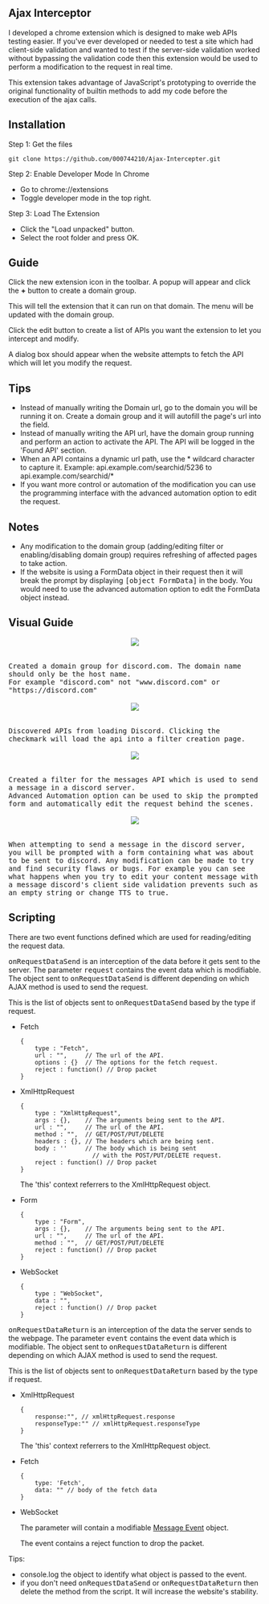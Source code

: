 ## Ajax Interceptor
I developed a chrome extension which is designed to make web APIs testing easier. If you've ever developed or needed to test a site which had client-side validation and wanted to test if the server-side validation worked without bypassing the validation code then this extension would be used to perform a modification to the request in real time.

This extension takes advantage of JavaScript's prototyping to override the original functionality of builtin methods to add my code before the execution of the ajax calls.

 Installation
--
Step 1: Get the files

	git clone https://github.com/000744210/Ajax-Intercepter.git
	


Step 2: Enable Developer Mode In Chrome
- Go to chrome://extensions
- Toggle developer mode in the top right.

Step 3: Load The Extension
- Click the "Load unpacked" button.
- Select the root folder and press OK.

  

Guide
--
Click the new extension icon in the toolbar. A popup will appear and click the **+** button to create a domain group.

This will tell the extension that it can run on that domain. The menu will be updated with the domain group.

Click the edit button to create a list of APIs you want the extension to let you intercept and modify.

A dialog box should appear when the website attempts to fetch the API which will let you modify the request.

Tips
--
- Instead of manually writing the Domain url, go to the domain you will be running it on. Create a domain group and it will autofill the page's url into the field.
- Instead of manually writing the API url, have the domain group running and perform an action to activate the API. The API will be logged in the 'Found API' section.
- When an API contains a dynamic url path, use the * wildcard character to capture it. Example: 
api.example.com/searchid/5236 to api.example.com/searchid/*
- If you want more control or automation of the modification you can use the programming interface with the advanced automation option to edit the request.

Notes
--
- Any modification to the domain group (adding/editing filter or enabling/disabling domain group) requires refreshing of affected pages to take action.
- If the website is using a FormData object in their request then it will break the prompt by displaying <kbd>[object FormData]</kbd> in the body. You would need to use the advanced automation option to edit the FormData object instead. 

Visual Guide
--
<kbd>
	<div align="center">
		<kbd>
			<img src="https://i.imgur.com/krCAf2Q.png">
		</kbd>
	</div>
	<br><br>
	Created a domain group for discord.com. The domain name should only be the host name. <br>For example "discord.com" not "www.discord.com" or "https://discord.com"
</kbd>
<br><br>
<kbd>
	<div align="center">
		<kbd>
			<img src="https://i.imgur.com/Oq7aL6L.png">
		</kbd>
	</div>
	<br><br>
	Discovered APIs from loading Discord. Clicking the checkmark will load the api into a filter creation page.
</kbd>
<br><br>
<kbd>
	<div align="center">
		<kbd>
			<img src="https://i.imgur.com/U8STeQF.png">
		</kbd>
	</div>
	<br><br>
	Created a filter for the messages API which is used to send a message in a discord server.<br>Advanced Automation option can be used to skip the prompted form and automatically edit the request behind the scenes.
</kbd>
<br><br>
<kbd>
	<div align="center">
		<kbd>
			<img src="https://i.imgur.com/6ch201C.png">
		</kbd>
	</div>
	<br><br>
	When attempting to send a message in the discord server, you will be prompted with a form containing what was about to be sent to discord. Any modification can be made to try and find security flaws or bugs. For example you can see what happens when you try to edit your content message with a message discord's client side validation prevents such as an empty string or change TTS to true.
</kbd>

## Scripting
There are two event functions defined which are used for reading/editing the request data. 

<kbd>onRequestDataSend</kbd> is an interception of the data before it gets sent to the server. The parameter <kbd>request</kbd> contains the event data which is modifiable. The object sent to <kbd>onRequestDataSend</kbd> is different depending on which AJAX method is used to send the request.

This is the list of objects sent to <kbd>onRequestDataSend</kbd> based by the type if request.

- Fetch 

      {
          type : "Fetch",    
          url : "",     // The url of the API.
          options : {}  // The options for the fetch request.
          reject : function() // Drop packet
      }

- XmlHttpRequest

      {
          type : "XmlHttpRequest",  
          args : {},    // The arguments being sent to the API.
          url : "",     // The url of the API.
          method : "",  // GET/POST/PUT/DELETE
          headers : {}, // The headers which are being sent.
          body : ''     // The body which is being sent 
 				          // with the POST/PUT/DELETE request.
          reject : function() // Drop packet
      }
	  
	The 'this' context referrers to the XmlHttpRequest object.
	  
 - Form
    
       {
           type : "Form",
           args : {},    // The arguments being sent to the API.
           url : "",     // The url of the API.
           method : "",  // GET/POST/PUT/DELETE
           reject : function() // Drop packet
       }

- WebSocket

      {
          type : "WebSocket",    
          data : "",
          reject : function() // Drop packet
      }


<kbd>onRequestDataReturn</kbd> is an interception of the data the server sends to the webpage. The parameter <kbd>event</kbd> contains the event data which is modifiable. The object sent to <kbd>onRequestDataReturn</kbd> is different depending on which AJAX method is used to send the request.

This is the list of objects sent to <kbd>onRequestDataReturn</kbd> based by the type if request.

- XmlHttpRequest

      {
          response:"", // xmlHttpRequest.response
          responseType:"" // xmlHttpRequest.responseType
      }
	  
	The 'this' context referrers to the XmlHttpRequest object.
	  
- Fetch
              
      {
	      type: 'Fetch',
          data: "" // body of the fetch data
      }
 - WebSocket
 
     The parameter will contain a modifiable [Message Event](https://developer.mozilla.org/en-US/docs/Web/API/MessageEvent) object.
     
	 The event contains a reject function to drop the packet.


Tips:
- console.log the object to identify what object is passed to the event.
- if you don't need <kbd>onRequestDataSend</kbd> or  <kbd>onRequestDataReturn</kbd> then delete the method from the script. It will increase the website's stability.